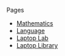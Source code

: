 Pages
* [Mathematics](davefriedman01.github.io/Mathematics)
* [Language](davefriedman01.github.io/Language)
* [Laptop Lab](https://davefriedman01.github.io/LaptopLab)
* [Laptop Library](https://davefriedman01.github.io/LaptopLibrary)
